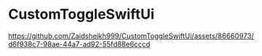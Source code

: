# CustomToggleSwiftUi


https://github.com/Zaidsheikh999/CustomToggleSwiftUi/assets/86660973/d6f938c7-98ae-44a7-ad92-55fd88e6cccd

